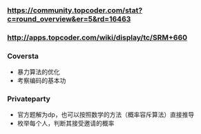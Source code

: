 ﻿### https://community.topcoder.com/stat?c=round_overview&er=5&rd=16463
### http://apps.topcoder.com/wiki/display/tc/SRM+660

### Coversta
* 暴力算法的优化
* 考察编码的基本功

### Privateparty
* 官方题解为dp，也可以按照数学的方法（概率容斥算法）直接推导
* 枚举每个人，判断其接受邀请的概率